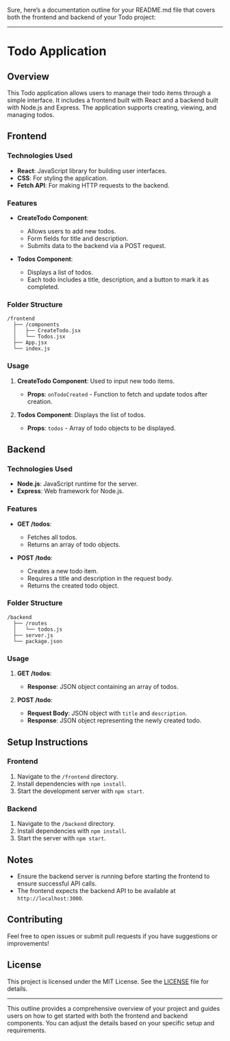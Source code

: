 Sure, here’s a documentation outline for your README.md file that covers both the frontend and backend of your Todo project:

---

# Todo Application

## Overview

This Todo application allows users to manage their todo items through a simple interface. It includes a frontend built with React and a backend built with Node.js and Express. The application supports creating, viewing, and managing todos.

## Frontend

### Technologies Used

- **React**: JavaScript library for building user interfaces.
- **CSS**: For styling the application.
- **Fetch API**: For making HTTP requests to the backend.

### Features

- **CreateTodo Component**: 
  - Allows users to add new todos.
  - Form fields for title and description.
  - Submits data to the backend via a POST request.

- **Todos Component**: 
  - Displays a list of todos.
  - Each todo includes a title, description, and a button to mark it as completed.

### Folder Structure

```
/frontend
  ├── /components
  │   ├── CreateTodo.jsx
  │   └── Todos.jsx
  ├── App.jsx
  └── index.js
```

### Usage

1. **CreateTodo Component**: Used to input new todo items.
   - **Props**: `onTodoCreated` - Function to fetch and update todos after creation.
   
2. **Todos Component**: Displays the list of todos.
   - **Props**: `todos` - Array of todo objects to be displayed.

## Backend

### Technologies Used

- **Node.js**: JavaScript runtime for the server.
- **Express**: Web framework for Node.js.

### Features

- **GET /todos**: 
  - Fetches all todos.
  - Returns an array of todo objects.

- **POST /todo**: 
  - Creates a new todo item.
  - Requires a title and description in the request body.
  - Returns the created todo object.

### Folder Structure

```
/backend
  ├── /routes
  │   └── todos.js
  ├── server.js
  └── package.json
```

### Usage

1. **GET /todos**:
   - **Response**: JSON object containing an array of todos.

2. **POST /todo**:
   - **Request Body**: JSON object with `title` and `description`.
   - **Response**: JSON object representing the newly created todo.

## Setup Instructions

### Frontend

1. Navigate to the `/frontend` directory.
2. Install dependencies with `npm install`.
3. Start the development server with `npm start`.

### Backend

1. Navigate to the `/backend` directory.
2. Install dependencies with `npm install`.
3. Start the server with `npm start`.

## Notes

- Ensure the backend server is running before starting the frontend to ensure successful API calls.
- The frontend expects the backend API to be available at `http://localhost:3000`.

## Contributing

Feel free to open issues or submit pull requests if you have suggestions or improvements!

## License

This project is licensed under the MIT License. See the [LICENSE](LICENSE) file for details.

---

This outline provides a comprehensive overview of your project and guides users on how to get started with both the frontend and backend components. You can adjust the details based on your specific setup and requirements.